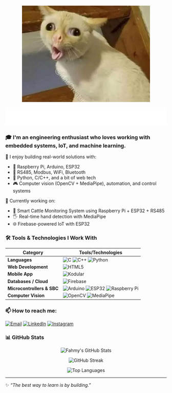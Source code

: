 <p align="center">
  <img src="https://raw.githubusercontent.com/FahmyAlmaliki/FahmyAlmaliki/main/CAT.jpg" width="400px" alt="Profile Picture">
</p>

<p align="center">
  <img src="https://raw.githubusercontent.com/FahmyAlmaliki/FahmyAlmaliki/main/RUNNINGTEXT.gif" alt="Running Text">
</p>



### 🎓 I'm an engineering enthusiast who loves working with **embedded systems**, **IoT**, and **machine learning**.

🚀 I enjoy building real-world solutions with:
- 🧠 Raspberry Pi, Arduino, ESP32
- 📡 RS485, Modbus, WiFi, Bluetooth
- 🤖 Python, C/C++, and a bit of web tech
- 🎮 Computer vision (OpenCV + MediaPipe), automation, and control systems

🔧 Currently working on:
- 🐓 Smart Cattle Monitoring System using Raspberry Pi + ESP32 + RS485
- 🖐️ Real-time hand detection with MediaPipe
- 🌐 Firebase-powered IoT with ESP32

### 🛠️ **Tools & Technologies I Work With**

| Category                  | Tools/Technologies                                                                 |
|---------------------------|------------------------------------------------------------------------------------|
| **Languages**             | ![C](https://img.shields.io/badge/C-00599C?style=for-the-badge&logo=c&logoColor=white) ![C++](https://img.shields.io/badge/C++-00599C?style=for-the-badge&logo=c%2B%2B&logoColor=white) ![Python](https://img.shields.io/badge/Python-3776AB?style=for-the-badge&logo=python&logoColor=white) |
| **Web Development**       | ![HTML5](https://img.shields.io/badge/HTML5-E34F26?style=for-the-badge&logo=html5&logoColor=white) |
| **Mobile App**            | ![Kodular](https://img.shields.io/badge/Kodular-3F51B5?style=for-the-badge&logo=kodular&logoColor=white) |
| **Databases / Cloud**     | ![Firebase](https://img.shields.io/badge/Firebase-FFCA28?style=for-the-badge&logo=firebase&logoColor=black) |
| **Microcontrollers & SBC**| ![Arduino](https://img.shields.io/badge/Arduino-00979D?style=for-the-badge&logo=arduino&logoColor=white) ![ESP32](https://img.shields.io/badge/ESP32-000000?style=for-the-badge&logo=espressif&logoColor=white) ![Raspberry Pi](https://img.shields.io/badge/Raspberry%20Pi-C51A4A?style=for-the-badge&logo=raspberry-pi&logoColor=white) |
| **Computer Vision**       | ![OpenCV](https://img.shields.io/badge/OpenCV-5C3EE8?style=for-the-badge&logo=opencv&logoColor=white) ![MediaPipe](https://img.shields.io/badge/MediaPipe-FF6F00?style=for-the-badge&logo=mediapipe&logoColor=white) |


### 📫 How to reach me:

[![Email](https://img.shields.io/badge/Email-fahmy87arm@gmail.com-red?style=for-the-badge&logo=gmail)](mailto:fahmy87arm@gmail.com)
[![LinkedIn](https://img.shields.io/badge/LinkedIn-Fahmy%20Almaliki-blue?style=for-the-badge&logo=linkedin)](https://www.linkedin.com/in/fahmy-almaliki-951b732a5)
[![Instagram](https://img.shields.io/badge/Instagram-@nickname__ai-E4405F?style=for-the-badge&logo=instagram&logoColor=white)](https://instagram.com/nickname_ai)


### 📊 GitHub Stats

<p align="center">
  <img src="https://github-readme-stats.vercel.app/api?username=FahmyAlmaliki&show_icons=true&theme=dracula&hide=prs" alt="Fahmy's GitHub Stats" />
</p>

<p align="center">
  <img src="https://github-readme-streak-stats.herokuapp.com/?user=FahmyAlmaliki&theme=dracula" alt="GitHub Streak" />
</p>

<p align="center">
  <img src="https://github-readme-stats.vercel.app/api/top-langs/?username=FahmyAlmaliki&layout=compact&theme=dracula" alt="Top Languages" />
</p>


---

✨ *“The best way to learn is by building.”*  
